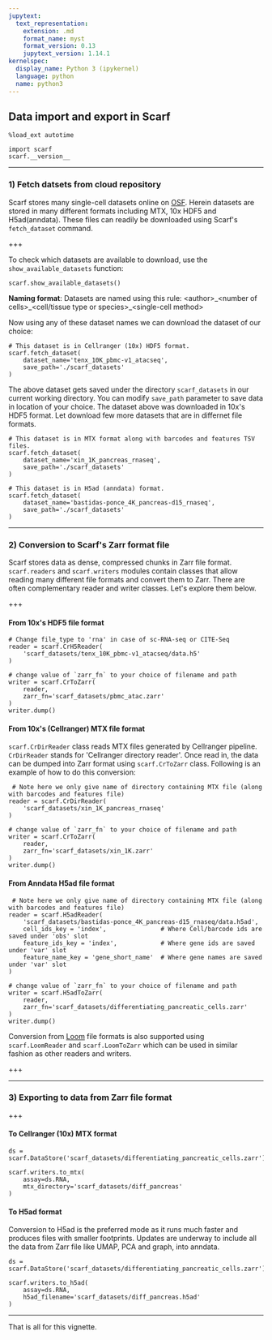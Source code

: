 ```yaml
---
jupytext:
  text_representation:
    extension: .md
    format_name: myst
    format_version: 0.13
    jupytext_version: 1.14.1
kernelspec:
  display_name: Python 3 (ipykernel)
  language: python
  name: python3
---
```


## Data import and export in Scarf

```{code-cell} ipython3
%load_ext autotime

import scarf
scarf.__version__
```

---
### 1) Fetch datsets from cloud repository

Scarf stores many single-cell datasets online on [OSF](https://osf.io/zeupv/). Herein datasets are stored in many different formats including MTX, 10x HDF5 and H5ad(anndata). These files can readily be downloaded using Scarf's `fetch_dataset` command.

+++

To check which datasets are available to download, use the `show_available_datasets` function:

```{code-cell} ipython3
scarf.show_available_datasets()
```

**Naming format**: Datasets are named using this rule: \<author\>\_\<number of cells\>\_\<cell/tissue type or species\>\_\<single-cell method>

Now using any of these dataset names we can download the dataset of our choice:

```{code-cell} ipython3
# This dataset is in Cellranger (10x) HDF5 format.
scarf.fetch_dataset(
    dataset_name='tenx_10K_pbmc-v1_atacseq',
    save_path='./scarf_datasets'
)
```

The above dataset gets saved under the directory `scarf_datasets` in our current working directory. You can modify `save_path` parameter to save data in location of your choice. The dataset above was downloaded in 10x's HDF5 format. Let download few more datasets that are in differnet file formats.

```{code-cell} ipython3
# This dataset is in MTX format along with barcodes and features TSV files.
scarf.fetch_dataset(
    dataset_name='xin_1K_pancreas_rnaseq',
    save_path='./scarf_datasets'
)
```

```{code-cell} ipython3
# This dataset is in H5ad (anndata) format.
scarf.fetch_dataset(
    dataset_name='bastidas-ponce_4K_pancreas-d15_rnaseq',
    save_path='./scarf_datasets'
)
```

---
### 2) Conversion to Scarf's Zarr format file

Scarf stores data as dense, compressed chunks in Zarr file format. `scarf.readers` and `scarf.writers` modules contain classes that allow reading many different file formats and convert them to Zarr. There are often complementary reader and writer classes. Let's explore them below.

+++

#### From 10x's HDF5 file format

```{code-cell} ipython3
# Change file_type to 'rna' in case of sc-RNA-seq or CITE-Seq
reader = scarf.CrH5Reader(
    'scarf_datasets/tenx_10K_pbmc-v1_atacseq/data.h5'
)

# change value of `zarr_fn` to your choice of filename and path
writer = scarf.CrToZarr(
    reader,
    zarr_fn='scarf_datasets/pbmc_atac.zarr'  
)  
writer.dump()
```

#### From 10x's (Cellranger) MTX file format

`scarf.CrDirReader` class reads MTX files generated by Cellranger pipeline. `CrDirReader` stands for 'Cellranger directory reader'. Once read in, the data can be dumped into Zarr format using `scarf.CrToZarr` class. Following is an example of how to do this conversion:

```{code-cell} ipython3
 # Note here we only give name of directory containing MTX file (along with barcodes and features file)
reader = scarf.CrDirReader(
    'scarf_datasets/xin_1K_pancreas_rnaseq'
)

# change value of `zarr_fn` to your choice of filename and path
writer = scarf.CrToZarr(
    reader, 
    zarr_fn='scarf_datasets/xin_1K.zarr'
)
writer.dump()
```

#### From Anndata H5ad file format

```{code-cell} ipython3
 # Note here we only give name of directory containing MTX file (along with barcodes and features file)
reader = scarf.H5adReader(
    'scarf_datasets/bastidas-ponce_4K_pancreas-d15_rnaseq/data.h5ad', 
    cell_ids_key = 'index',               # Where Cell/barcode ids are saved under 'obs' slot
    feature_ids_key = 'index',            # Where gene ids are saved under 'var' slot
    feature_name_key = 'gene_short_name'  # Where gene names are saved under 'var' slot
)  

# change value of `zarr_fn` to your choice of filename and path
writer = scarf.H5adToZarr(
    reader,
    zarr_fn='scarf_datasets/differentiating_pancreatic_cells.zarr'
)
writer.dump()
```

Conversion from [Loom](https://loompy.org/) file formats is also supported using `scarf.LoomReader` and `scarf.LoomToZarr` which can be used in similar fashion as other readers and writers.

+++

---
### 3) Exporting to data from Zarr file format

+++

#### To Cellranger (10x) MTX format

```{code-cell} ipython3
ds = scarf.DataStore('scarf_datasets/differentiating_pancreatic_cells.zarr')
```

```{code-cell} ipython3
scarf.writers.to_mtx(
    assay=ds.RNA,
    mtx_directory='scarf_datasets/diff_pancreas'
)
```

#### To H5ad format

Conversion to H5ad is the preferred mode as it runs much faster and produces files with smaller footprints. Updates are underway to include all the data from Zarr file like UMAP, PCA and graph, into anndata.

```{code-cell} ipython3
ds = scarf.DataStore('scarf_datasets/differentiating_pancreatic_cells.zarr')
```

```{code-cell} ipython3
scarf.writers.to_h5ad(
    assay=ds.RNA,
    h5ad_filename='scarf_datasets/diff_pancreas.h5ad'
)
```

---
That is all for this vignette.

